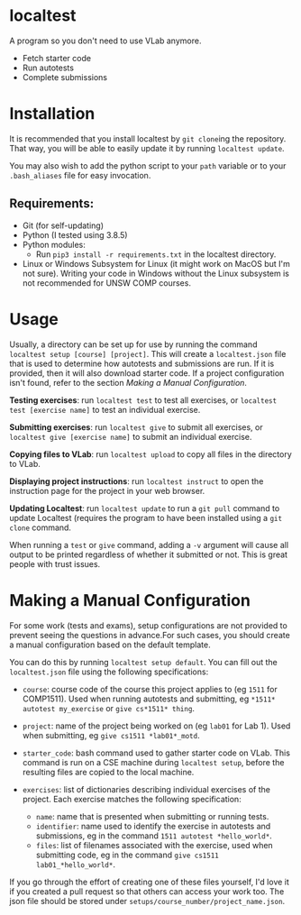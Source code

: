 # localtest

A program so you don't need to use VLab anymore.
 - Fetch starter code
 - Run autotests
 - Complete submissions

# Installation

It is recommended that you install localtest by `git clone`ing the repository. 
That way, you will be able to easily update it by running `localtest update`.

You may also wish to add the python script to your `path` variable or to your 
`.bash_aliases` file for easy invocation.

## Requirements:
* Git (for self-updating)
* Python (I tested using 3.8.5)
* Python modules:
  * Run `pip3 install -r requirements.txt` in the localtest directory.
* Linux or Windows Subsystem for Linux (it might work on MacOS but I'm not 
sure). Writing your code in Windows without the Linux subsystem is not 
recommended for UNSW COMP courses.

# Usage

Usually, a directory can be set up for use by running the command 
`localtest setup [course] [project]`. This will create a `localtest.json` file 
that is used to determine how autotests and submissions are run. If it is 
provided, then it will also download starter code. If a project configuration 
isn't found, refer to the section *Making a Manual Configuration*.

**Testing exercises**: run `localtest test` to test all exercises, or 
`localtest test [exercise name]` to test an individual exercise.

**Submitting exercises**: run `localtest give` to submit all exercises, or 
`localtest give [exercise name]` to submit an individual exercise.

**Copying files to VLab**: run `localtest upload` to copy all files in the 
directory to VLab.

**Displaying project instructions**: run `localtest instruct` to open the 
instruction page for the project in your web browser.

**Updating Localtest**: run `localtest update` to run a `git pull` command to 
update Localtest (requires the program to have been installed using a 
`git clone` command.

When running a `test` or `give` command, adding a `-v` argument will cause all 
output to be printed regardless of whether it submitted or not. This is great 
people with trust issues.

# Making a Manual Configuration

For some work (tests and exams), setup configurations are not provided to 
prevent seeing the questions in advance.For such cases, you should create a 
manual configuration based on the default template.

You can do this by running `localtest setup default`. You can fill out the 
`localtest.json` file using the following specifications:

* `course`: course code of the course this project applies to (eg `1511` for 
COMP1511). Used when running autotests and submitting, eg 
`*1511* autotest my_exercise` or `give cs*1511* thing`.

* `project`: name of the project being worked on (eg `lab01` for Lab 1). Used 
when submitting, eg `give cs1511 *lab01*_motd`.

* `starter_code`: bash command used to gather starter code on VLab. This command 
is run on a CSE machine during `localtest setup`, before the resulting files are 
copied to the local machine.

* `exercises`: list of dictionaries describing individual exercises of the 
project. Each exercise matches the following specification:

   * `name`: name that is presented when submitting or running tests.
   * `identifier`: name used to identify the exercise in autotests and 
   submissions, eg in the command `1511 autotest *hello_world*`.
   * `files`: list of filenames associated with the exercise, used when 
   submitting code, eg in the command `give cs1511 lab01_*hello_world*`.

If you go through the effort of creating one of these files yourself, I'd love 
it if you created a pull request so that others can access your work too. The 
json file should be stored under `setups/course_number/project_name.json`.
